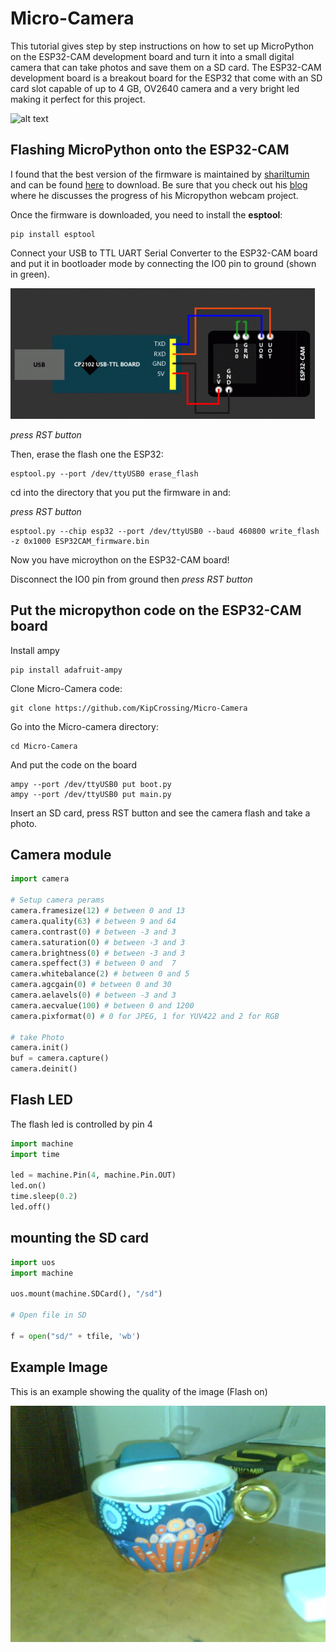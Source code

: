 # Micro-Camera

This tutorial gives step by step instructions on how to set up MicroPython on the ESP32-CAM development board and turn it into a small digital camera that can take photos and save them on a SD card. The ESP32-CAM development board is a breakout board for the ESP32 that come with an SD card slot capable of up to 4 GB, OV2640 camera and a very bright led making it perfect for this project.

![alt text](images/Micro-Camera.jpg)

## Flashing MicroPython onto the ESP32-CAM

I found that the best version of the firmware is maintained by [shariltumin](https://github.com/shariltumin) and can be found [here](https://github.com/shariltumin/esp32-cam-micropython/tree/master/firmwares) to download. Be sure that you check out his [blog](https://kopimojo.blogspot.com/) where he discusses the progress of his Micropython webcam project.

Once the firmware is downloaded, you need to install the **esptool**:

```shell
pip install esptool
```

Connect your USB to TTL UART Serial Converter to the ESP32-CAM board and put it in bootloader mode by connecting the IO0 pin to ground (shown in green).

![alt text](images/ESPflash.png)

_press RST button_

Then, erase the flash one the ESP32:

```shell
esptool.py --port /dev/ttyUSB0 erase_flash
```

cd into the directory that you put the firmware in and:

_press RST button_

```shell
esptool.py --chip esp32 --port /dev/ttyUSB0 --baud 460800 write_flash -z 0x1000 ESP32CAM_firmware.bin
```

Now you have microython on the ESP32-CAM board!

Disconnect the IO0 pin from ground then _press RST button_

## Put the micropython code on the ESP32-CAM board

Install ampy

```shell
pip install adafruit-ampy
```

Clone Micro-Camera code:

```shell
git clone https://github.com/KipCrossing/Micro-Camera
```

Go into the Micro-camera directory:

```shell
cd Micro-Camera
```

And put the code on the board

```shell
ampy --port /dev/ttyUSB0 put boot.py
ampy --port /dev/ttyUSB0 put main.py
```

Insert an SD card, press RST button and see the camera flash and take a photo.

## Camera module

```python
import camera

# Setup camera perams
camera.framesize(12) # between 0 and 13
camera.quality(63) # between 9 and 64
camera.contrast(0) # between -3 and 3
camera.saturation(0) # between -3 and 3
camera.brightness(0) # between -3 and 3
camera.speffect(3) # between 0 and  7
camera.whitebalance(2) # between 0 and 5
camera.agcgain(0) # between 0 and 30
camera.aelavels(0) # between -3 and 3
camera.aecvalue(100) # between 0 and 1200
camera.pixformat(0) # 0 for JPEG, 1 for YUV422 and 2 for RGB

# take Photo
camera.init()
buf = camera.capture()
camera.deinit()
```

## Flash LED

The flash led is controlled by pin 4

```python
import machine
import time

led = machine.Pin(4, machine.Pin.OUT)
led.on()
time.sleep(0.2)
led.off()
```

## mounting the SD card

```python
import uos
import machine

uos.mount(machine.SDCard(), "/sd")

# Open file in SD

f = open("sd/" + tfile, 'wb')
```

## Example Image

This is an example showing the quality of the image (Flash on)

![alt text](images/example.jpg)
